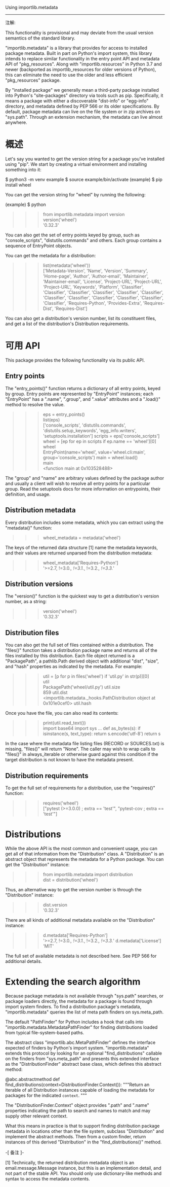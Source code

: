 Using importlib.metadata
************************

注解:

  This functionality is provisional and may deviate from the usual
  version semantics of the standard library.

"importlib.metadata" is a library that provides for access to
installed package metadata.  Built in part on Python's import system,
this library intends to replace similar functionality in the entry
point API and metadata API of "pkg_resources".  Along with
"importlib.resources" in Python 3.7 and newer (backported as
importlib_resources for older versions of Python), this can eliminate
the need to use the older and less efficient "pkg_resources" package.

By "installed package" we generally mean a third-party package
installed into Python's "site-packages" directory via tools such as
pip.  Specifically, it means a package with either a discoverable
"dist-info" or "egg-info" directory, and metadata defined by PEP 566
or its older specifications. By default, package metadata can live on
the file system or in zip archives on "sys.path".  Through an
extension mechanism, the metadata can live almost anywhere.


概述
====

Let's say you wanted to get the version string for a package you've
installed using "pip".  We start by creating a virtual environment and
installing something into it:

   $ python3 -m venv example
   $ source example/bin/activate
   (example) $ pip install wheel

You can get the version string for "wheel" by running the following:

   (example) $ python
   >>> from importlib.metadata import version  
   >>> version('wheel')  
   '0.32.3'

You can also get the set of entry points keyed by group, such as
"console_scripts", "distutils.commands" and others.  Each group
contains a sequence of EntryPoint objects.

You can get the metadata for a distribution:

   >>> list(metadata('wheel'))  
   ['Metadata-Version', 'Name', 'Version', 'Summary', 'Home-page', 'Author', 'Author-email', 'Maintainer', 'Maintainer-email', 'License', 'Project-URL', 'Project-URL', 'Project-URL', 'Keywords', 'Platform', 'Classifier', 'Classifier', 'Classifier', 'Classifier', 'Classifier', 'Classifier', 'Classifier', 'Classifier', 'Classifier', 'Classifier', 'Classifier', 'Classifier', 'Requires-Python', 'Provides-Extra', 'Requires-Dist', 'Requires-Dist']

You can also get a distribution's version number, list its constituent
files, and get a list of the distribution's Distribution requirements.


可用 API
========

This package provides the following functionality via its public API.


Entry points
------------

The "entry_points()" function returns a dictionary of all entry
points, keyed by group.  Entry points are represented by "EntryPoint"
instances; each "EntryPoint" has a ".name", ".group", and ".value"
attributes and a ".load()" method to resolve the value.

>>> eps = entry_points()  
>>> list(eps)  
['console_scripts', 'distutils.commands', 'distutils.setup_keywords', 'egg_info.writers', 'setuptools.installation']
>>> scripts = eps['console_scripts']  
>>> wheel = [ep for ep in scripts if ep.name == 'wheel'][0]  
>>> wheel  
EntryPoint(name='wheel', value='wheel.cli:main', group='console_scripts')
>>> main = wheel.load()  
>>> main  
<function main at 0x103528488>

The "group" and "name" are arbitrary values defined by the package
author and usually a client will wish to resolve all entry points for
a particular group.  Read the setuptools docs for more information on
entrypoints, their definition, and usage.


Distribution metadata
---------------------

Every distribution includes some metadata, which you can extract using
the "metadata()" function:

   >>> wheel_metadata = metadata('wheel')  

The keys of the returned data structure [1] name the metadata
keywords, and their values are returned unparsed from the distribution
metadata:

   >>> wheel_metadata['Requires-Python']  
   '>=2.7, !=3.0.*, !=3.1.*, !=3.2.*, !=3.3.*'


Distribution versions
---------------------

The "version()" function is the quickest way to get a distribution's
version number, as a string:

   >>> version('wheel')  
   '0.32.3'


Distribution files
------------------

You can also get the full set of files contained within a
distribution.  The "files()" function takes a distribution package
name and returns all of the files installed by this distribution.
Each file object returned is a "PackagePath", a pathlib.Path derived
object with additional "dist", "size", and "hash" properties as
indicated by the metadata.  For example:

   >>> util = [p for p in files('wheel') if 'util.py' in str(p)][0]  
   >>> util  
   PackagePath('wheel/util.py')
   >>> util.size  
   859
   >>> util.dist  
   <importlib.metadata._hooks.PathDistribution object at 0x101e0cef0>
   >>> util.hash  
   <FileHash mode: sha256 value: bYkw5oMccfazVCoYQwKkkemoVyMAFoR34mmKBx8R1NI>

Once you have the file, you can also read its contents:

   >>> print(util.read_text())  
   import base64
   import sys
   ...
   def as_bytes(s):
       if isinstance(s, text_type):
           return s.encode('utf-8')
       return s

In the case where the metadata file listing files (RECORD or
SOURCES.txt) is missing, "files()" will return "None". The caller may
wish to wrap calls to "files()" in always_iterable or otherwise guard
against this condition if the target distribution is not known to have
the metadata present.


Distribution requirements
-------------------------

To get the full set of requirements for a distribution, use the
"requires()" function:

   >>> requires('wheel')  
   ["pytest (>=3.0.0) ; extra == 'test'", "pytest-cov ; extra == 'test'"]


Distributions
=============

While the above API is the most common and convenient usage, you can
get all of that information from the "Distribution" class.  A
"Distribution" is an abstract object that represents the metadata for
a Python package.  You can get the "Distribution" instance:

   >>> from importlib.metadata import distribution  
   >>> dist = distribution('wheel')  

Thus, an alternative way to get the version number is through the
"Distribution" instance:

   >>> dist.version  
   '0.32.3'

There are all kinds of additional metadata available on the
"Distribution" instance:

   >>> d.metadata['Requires-Python']  
   '>=2.7, !=3.0.*, !=3.1.*, !=3.2.*, !=3.3.*'
   >>> d.metadata['License']  
   'MIT'

The full set of available metadata is not described here.  See PEP 566
for additional details.


Extending the search algorithm
==============================

Because package metadata is not available through "sys.path" searches,
or package loaders directly, the metadata for a package is found
through import system finders.  To find a distribution package's
metadata, "importlib.metadata" queries the list of meta path finders
on sys.meta_path.

The default "PathFinder" for Python includes a hook that calls into
"importlib.metadata.MetadataPathFinder" for finding distributions
loaded from typical file-system-based paths.

The abstract class "importlib.abc.MetaPathFinder" defines the
interface expected of finders by Python's import system.
"importlib.metadata" extends this protocol by looking for an optional
"find_distributions" callable on the finders from "sys.meta_path" and
presents this extended interface as the "DistributionFinder" abstract
base class, which defines this abstract method:

   @abc.abstractmethod
   def find_distributions(context=DistributionFinder.Context()):
       """Return an iterable of all Distribution instances capable of
       loading the metadata for packages for the indicated ``context``.
       """

The "DistributionFinder.Context" object provides ".path" and ".name"
properties indicating the path to search and names to match and may
supply other relevant context.

What this means in practice is that to support finding distribution
package metadata in locations other than the file system, subclass
"Distribution" and implement the abstract methods. Then from a custom
finder, return instances of this derived "Distribution" in the
"find_distributions()" method.

-[ 备注 ]-

[1] Technically, the returned distribution metadata object is an
    email.message.Message instance, but this is an implementation
    detail, and not part of the stable API.  You should only use
    dictionary-like methods and syntax to access the metadata
    contents.
